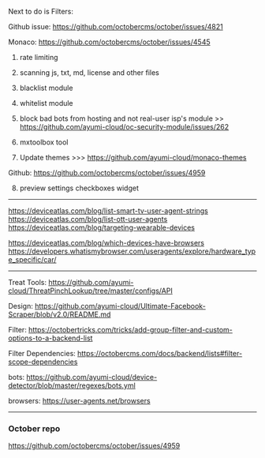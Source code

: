 Next to do is Filters:

Github issue: https://github.com/octobercms/october/issues/4821

Monaco: https://github.com/octobercms/october/issues/4545

1. rate limiting

2. scanning js, txt, md, license and other files

3. blacklist module

4. whitelist module

5. block bad bots from hosting and not real-user isp's module >> https://github.com/ayumi-cloud/oc-security-module/issues/262

6. mxtoolbox tool

7. Update themes >>> https://github.com/ayumi-cloud/monaco-themes

Github: https://github.com/octobercms/october/issues/4959

8. preview settings checkboxes widget


------------

https://deviceatlas.com/blog/list-smart-tv-user-agent-strings
https://deviceatlas.com/blog/list-ott-user-agents
https://deviceatlas.com/blog/targeting-wearable-devices

https://deviceatlas.com/blog/which-devices-have-browsers
https://developers.whatismybrowser.com/useragents/explore/hardware_type_specific/car/

----------

Treat Tools: https://github.com/ayumi-cloud/ThreatPinchLookup/tree/master/configs/API

Design: https://github.com/ayumi-cloud/Ultimate-Facebook-Scraper/blob/v2.0/README.md

Filter: https://octobertricks.com/tricks/add-group-filter-and-custom-options-to-a-backend-list

Filter Dependencies: https://octobercms.com/docs/backend/lists#filter-scope-dependencies

bots: https://github.com/ayumi-cloud/device-detector/blob/master/regexes/bots.yml

browsers: https://user-agents.net/browsers

----------

### October repo

https://github.com/octobercms/october/issues/4959
